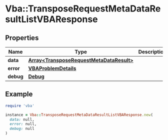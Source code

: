 # Vba::TransposeRequestMetaDataResultListVBAResponse

## Properties

| Name | Type | Description | Notes |
| ---- | ---- | ----------- | ----- |
| **data** | [**Array&lt;TransposeRequestMetaDataResult&gt;**](TransposeRequestMetaDataResult.md) |  | [optional] |
| **error** | [**VBAProblemDetails**](VBAProblemDetails.md) |  | [optional] |
| **debug** | [**Debug**](Debug.md) |  | [optional] |

## Example

```ruby
require 'vba'

instance = Vba::TransposeRequestMetaDataResultListVBAResponse.new(
  data: null,
  error: null,
  debug: null
)
```

